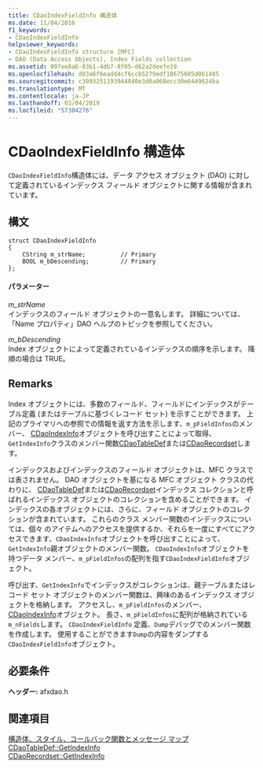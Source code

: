 ```yaml
---
title: CDaoIndexFieldInfo 構造体
ms.date: 11/04/2016
f1_keywords:
- CDaoIndexFieldInfo
helpviewer_keywords:
- CDaoIndexFieldInfo structure [MFC]
- DAO (Data Access Objects), Index Fields collection
ms.assetid: 097ee8a6-83b1-4db7-8f05-d62a2deefe19
ms.openlocfilehash: d03a6f6eadd4cf6ccb5279edf18675605d0b1485
ms.sourcegitcommit: c3093251193944840e3d0a068ecc30e6449624ba
ms.translationtype: MT
ms.contentlocale: ja-JP
ms.lasthandoff: 03/04/2019
ms.locfileid: "57304276"
---
```

# <a name="cdaoindexfieldinfo-structure"></a>CDaoIndexFieldInfo 構造体

`CDaoIndexFieldInfo`構造体には、データ アクセス オブジェクト (DAO) に対して定義されているインデックス フィールド オブジェクトに関する情報が含まれています。

## <a name="syntax"></a>構文

```
struct CDaoIndexFieldInfo
{
    CString m_strName;          // Primary
    BOOL m_bDescending;         // Primary
};
```

#### <a name="parameters"></a>パラメーター

*m_strName*<br/>
インデックスのフィールド オブジェクトの一意名します。 詳細については、「Name プロパティ」DAO ヘルプのトピックを参照してください。

*m_bDescending*<br/>
Index オブジェクトによって定義されているインデックスの順序を示します。 降順の場合は TRUE。

## <a name="remarks"></a>Remarks

Index オブジェクトには、多数のフィールド、フィールドにインデックスがテーブル定義 (またはテーブルに基づくレコード セット) を示すことができます。 上記のプライマリへの参照での情報を返す方法を示します、`m_pFieldInfos`のメンバー、 [CDaoIndexInfo](../../mfc/reference/cdaoindexinfo-structure.md)オブジェクトを呼び出すことによって取得、`GetIndexInfo`クラスのメンバー関数[CDaoTableDef](../../mfc/reference/cdaotabledef-class.md#getindexinfo)または[CDaoRecordset](../../mfc/reference/cdaorecordset-class.md#getindexinfo)します。

インデックスおよびインデックスのフィールド オブジェクトは、MFC クラスでは表されません。 DAO オブジェクトを基になる MFC オブジェクト クラスの代わりに、 [CDaoTableDef](../../mfc/reference/cdaotabledef-class.md)または[CDaoRecordset](../../mfc/reference/cdaorecordset-class.md)インデックス コレクションと呼ばれるインデックス オブジェクトのコレクションを含めることができます。 インデックスの各オブジェクトには、さらに、フィールド オブジェクトのコレクションが含まれています。 これらのクラス メンバー関数のインデックスについては、個々 のアイテムへのアクセスを提供するか、それらを一度にすべてにアクセスできます、`CDaoIndexInfo`オブジェクトを呼び出すことによって、`GetIndexInfo`親オブジェクトのメンバー関数。 `CDaoIndexInfo`オブジェクトを持つデータ メンバー、`m_pFieldInfos`の配列を指す`CDaoIndexFieldInfo`オブジェクト。

呼び出す、`GetIndexInfo`でインデックスがコレクションは、親テーブルまたはレコード セット オブジェクトのメンバー関数は、興味のあるインデックス オブジェクトを格納します。 アクセスし、`m_pFieldInfos`のメンバー、 [CDaoIndexInfo](../../mfc/reference/cdaoindexinfo-structure.md)オブジェクト。 長さ、`m_pFieldInfos`に配列が格納されている`m_nFields`します。 `CDaoIndexFieldInfo` 定義、`Dump`デバッグでのメンバー関数を作成します。 使用することができます`Dump`の内容をダンプする`CDaoIndexFieldInfo`オブジェクト。

## <a name="requirements"></a>必要条件

**ヘッダー:** afxdao.h

## <a name="see-also"></a>関連項目

[構造体、スタイル、コールバック関数とメッセージ マップ](../../mfc/reference/structures-styles-callbacks-and-message-maps.md)<br/>
[CDaoTableDef::GetIndexInfo](../../mfc/reference/cdaotabledef-class.md#getindexinfo)<br/>
[CDaoRecordset::GetIndexInfo](../../mfc/reference/cdaorecordset-class.md#getindexinfo)
